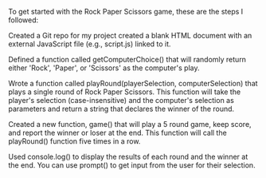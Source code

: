 To get started with the Rock Paper Scissors game, these are the steps I followed:

Created a Git repo for my project 
created a blank HTML document with an external JavaScript file (e.g., script.js) linked to it.

Defined a function called getComputerChoice() that will randomly return either 'Rock', 'Paper', or 'Scissors' as the computer's play.

Wrote a function called playRound(playerSelection, computerSelection) that plays a single round of Rock Paper Scissors. This function will take the player's selection (case-insensitive) and the computer's selection as parameters and return a string that declares the winner of the round.

Created a new function, game() that will play a 5 round game, keep score, and report the winner or loser at the end. This function will call the playRound() function five times in a row.

Used console.log() to display the results of each round and the winner at the end. You can use prompt() to get input from the user for their selection.
